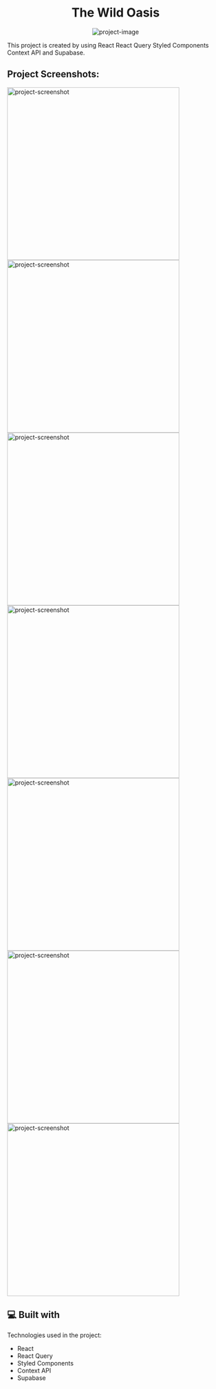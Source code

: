 <h1 align="center" id="title">The Wild Oasis</h1>

<p align="center"><img src="https://i.ibb.co/x1C5nkS/2.png" alt="project-image"></p>

<p id="description">This project is created by using React React Query Styled Components Context API and Supabase.</p>

<h2>Project Screenshots:</h2>

<img src="https://i.ibb.co/GkfLy09/1.png" alt="project-screenshot" width="full" height="400/">

<img src="https://i.ibb.co/VMqHFSh/3.png" alt="project-screenshot" width="full" height="400/">

<img src="https://i.ibb.co/09H5vK7/6.png" alt="project-screenshot" width="full" height="400/">

<img src="https://i.ibb.co/b2rC6Mn/7.png" alt="project-screenshot" width="full" height="400/">

<img src="https://i.ibb.co/Y2kv7VM/8.png" alt="project-screenshot" width="full" height="400/">

<img src="https://i.ibb.co/Pt3pbqJ/5.png" alt="project-screenshot" width="full" height="400/">

<img src="https://i.ibb.co/TRpGCJg/4.png" alt="project-screenshot" width="full" height="400/">

  
  
<h2>💻 Built with</h2>

Technologies used in the project:

*   React
*   React Query
*   Styled Components
*   Context API
*   Supabase
